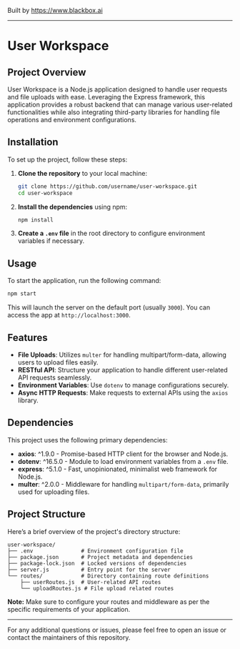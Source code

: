 
Built by https://www.blackbox.ai

---

# User Workspace

## Project Overview
User Workspace is a Node.js application designed to handle user requests and file uploads with ease. Leveraging the Express framework, this application provides a robust backend that can manage various user-related functionalities while also integrating third-party libraries for handling file operations and environment configurations.

## Installation

To set up the project, follow these steps:

1. **Clone the repository** to your local machine:
   ```bash
   git clone https://github.com/username/user-workspace.git
   cd user-workspace
   ```

2. **Install the dependencies** using npm:
   ```bash
   npm install
   ```

3. **Create a `.env` file** in the root directory to configure environment variables if necessary.

## Usage

To start the application, run the following command:
```bash
npm start
```
This will launch the server on the default port (usually `3000`). You can access the app at `http://localhost:3000`.

## Features

- **File Uploads**: Utilizes `multer` for handling multipart/form-data, allowing users to upload files easily.
- **RESTful API**: Structure your application to handle different user-related API requests seamlessly.
- **Environment Variables**: Use `dotenv` to manage configurations securely.
- **Async HTTP Requests**: Make requests to external APIs using the `axios` library.
  
## Dependencies

This project uses the following primary dependencies:

- **axios**: ^1.9.0 - Promise-based HTTP client for the browser and Node.js.
- **dotenv**: ^16.5.0 - Module to load environment variables from a `.env` file.
- **express**: ^5.1.0 - Fast, unopinionated, minimalist web framework for Node.js.
- **multer**: ^2.0.0 - Middleware for handling `multipart/form-data`, primarily used for uploading files.

## Project Structure

Here’s a brief overview of the project's directory structure:

```
user-workspace/
├── .env               # Environment configuration file
├── package.json       # Project metadata and dependencies
├── package-lock.json  # Locked versions of dependencies
├── server.js          # Entry point for the server
└── routes/            # Directory containing route definitions
    ├── userRoutes.js  # User-related API routes
    └── uploadRoutes.js # File upload related routes
```

**Note:** Make sure to configure your routes and middleware as per the specific requirements of your application.

---

For any additional questions or issues, please feel free to open an issue or contact the maintainers of this repository.